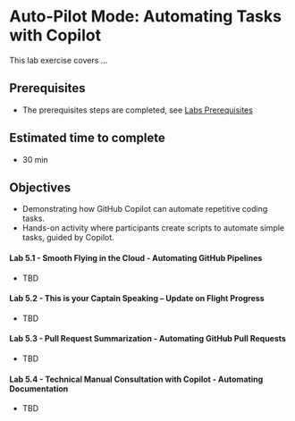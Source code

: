 # Auto-Pilot Mode: Automating Tasks with Copilot 
This lab exercise covers ...

## Prerequisites
- The prerequisites steps are completed, see [Labs Prerequisites](https://github.com/XpiritBV/Copilot-Bootcamp#labs-prerequisites)

## Estimated time to complete
- 30 min

## Objectives
- Demonstrating how GitHub Copilot can automate repetitive coding tasks.
- Hands-on activity where participants create scripts to automate simple tasks, guided by Copilot.

#### Lab 5.1 - Smooth Flying in the Cloud - Automating GitHub Pipelines
- TBD

#### Lab 5.2 - This is your Captain Speaking – Update on Flight Progress
- TBD

#### Lab 5.3 - Pull Request Summarization - Automating GitHub Pull Requests
- TBD

#### Lab 5.4 - Technical Manual Consultation with Copilot - Automating Documentation
- TBD



